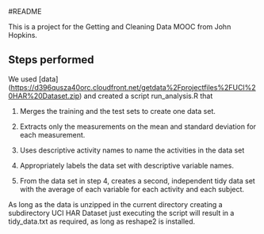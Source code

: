 #README

This is a project for the Getting and Cleaning Data MOOC from John Hopkins.

## Steps performed
We used [data]
(https://d396qusza40orc.cloudfront.net/getdata%2Fprojectfiles%2FUCI%20HAR%20Dataset.zip)
and created a script run_analysis.R that 
 
1. Merges the training and the test sets to create one data set.

2. Extracts only the measurements on the mean and standard deviation for each measurement. 

3. Uses descriptive activity names to name the activities in the data set

4. Appropriately labels the data set with descriptive variable names. 

5. From the data set in step 4, creates a second, independent tidy data set with the average of each variable for each activity and each subject.


As long as the data is unzipped in the current directory creating a subdirectory UCI HAR Dataset just executing the script will result in a tidy_data.txt as required, as long as reshape2 is installed.
